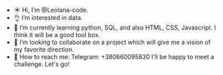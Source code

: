 - ☀️ Hi, I’m @Leolana-code. 
- 👌 I’m interested in data. 
- 🌱 I’m currently learning python, SQL, 
and also HTML, CSS, Javascript. I think it
will be a good tool box. 
- 🐬 I’m looking to collaborate on a
project which will give me a vision of
my favorite direction. 
- 🐚 How to reach me:
Telegram: +380660095830
I'll be happy to meet a challenge.
Let's go!
